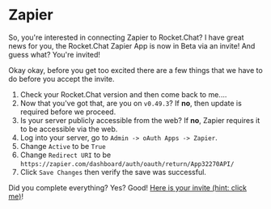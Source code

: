 # Zapier
So, you're interested in connecting Zapier to Rocket.Chat? I have great news for you, the Rocket.Chat Zapier App is now in Beta via an invite! And guess what? You're invited!

Okay okay, before you get too excited there are a few things that we have to do before you accept the invite.

1. Check your Rocket.Chat version and then come back to me....
2. Now that you've got that, are you on `v0.49.3`? If **no**, then update is required before we proceed.
3. Is your server publicly accessible from the web? If **no**, Zapier requires it to be accessible via the web.
4. Log into your server, go to `Admin -> oAuth Apps -> Zapier`.
5. Change `Active` to be `True`
6. Change `Redirect URI` to be `https://zapier.com/dashboard/auth/oauth/return/App32270API/`
7. Click `Save Changes` then verify the save was successful.

Did you complete everything? Yes? Good! [Here is your invite (hint: click me)](https://zapier.com/developer/invite/32270/7c3feadc825db6ae9023ea2983e88875/)!
